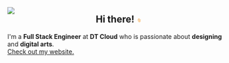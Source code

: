 <p align="center">
  <img align="left" width=200px src="https://user-images.githubusercontent.com/42357900/225605845-24552700-15cf-4a34-8731-aada01e90bdf.svg">

  ## Hi there! <img src="https://raw.githubusercontent.com/ginny100/ginny100/main/assets/waving-hand.webp" width="2%">

  I'm a **Full Stack Engineer** at **DT Cloud** who is passionate about **designing** and **digital arts**.
  <br/>
  <a href="https://yunusemre.dev" target="_blank">Check out my website.</a>
</p>
